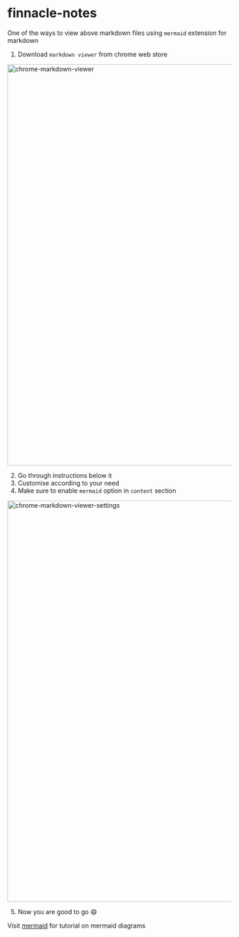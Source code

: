 # finnacle-notes
One of the ways to view above markdown files using `mermaid` extension for markdown
1. Download `markdown viewer` from chrome web store

<img src="C:\my_files\GitHub\finnacle-notes\assets\link_1.png" alt="chrome-markdown-viewer" width="900"></img>

2. Go through instructions below it
3. Customise according to your need
4. Make sure to enable `mermaid` option in `content` section

<img src="C:\my_files\GitHub\finnacle-notes\assets\link_2.png" alt="chrome-markdown-viewer-settings" width="900"></img>

5. Now you are good to go :smile:

Visit [mermaid](https://mermaid.js.org/intro/) for tutorial on mermaid diagrams
